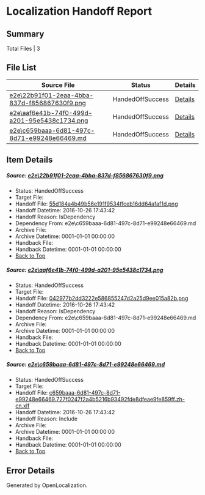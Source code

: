 # <a name='report-top'></a> Localization Handoff Report

## Summary
 Total Files | 3

## File List
 Source File | Status | Details 
 ----------- | ------ | ------- 
 [e2e\22b91f01-2eaa-4bba-837d-f856867630f9.png](https://github.com/OpenLocalizationTestOrg/ol-test0/blob/7695333df77b7cb8823ea9bbebdb2a406ed5ea40/e2e/22b91f01-2eaa-4bba-837d-f856867630f9.png) | HandedOffSuccess | [Details](#55d184a4b49b56e191f9534ffceb16dd64afaf1d1)
 [e2e\aaf6e41b-74f0-499d-a201-95e5438c1734.png](https://github.com/OpenLocalizationTestOrg/ol-test0/blob/7695333df77b7cb8823ea9bbebdb2a406ed5ea40/e2e/aaf6e41b-74f0-499d-a201-95e5438c1734.png) | HandedOffSuccess | [Details](#042977b2dd3222e586855247d2a25d9ee015a82b4)
 [e2e\c659baaa-6d81-497c-8d71-e99248e66469.md](https://github.com/OpenLocalizationTestOrg/ol-test0/blob/7695333df77b7cb8823ea9bbebdb2a406ed5ea40/e2e/c659baaa-6d81-497c-8d71-e99248e66469.md) | HandedOffSuccess | [Details](#9b714c1ea4694fb74709910c5e1a84138fad19d16)

## Item Details
##### <a name='55d184a4b49b56e191f9534ffceb16dd64afaf1d1'></a> Source: [e2e\22b91f01-2eaa-4bba-837d-f856867630f9.png](https://github.com/OpenLocalizationTestOrg/ol-test0/blob/7695333df77b7cb8823ea9bbebdb2a406ed5ea40/e2e/22b91f01-2eaa-4bba-837d-f856867630f9.png)
* Status: HandedOffSuccess
* Target File: 
* Handoff File: [55d184a4b49b56e191f9534ffceb16dd64afaf1d.png](https://github.com/OpenLocalizationTestOrg/ol-test0-handoff/blob/1a1ee4cd7dcf9976deff0738b77838abf722afd4/ol-handoff/OpenLocalizationTestOrg/ol-test0-zhcn/shujia/ht/55d184a4b49b56e191f9534ffceb16dd64afaf1d.png)
* Handoff Datetime: 2016-10-26 17:43:42
* Handoff Reason: IsDependency
* Dependency From: e2e\c659baaa-6d81-497c-8d71-e99248e66469.md
* Archive File: 
* Archive Datetime: 0001-01-01 00:00:00
* Handback File: 
* Handback Datetime: 0001-01-01 00:00:00
* [Back to Top](#report-top)

##### <a name='042977b2dd3222e586855247d2a25d9ee015a82b4'></a> Source: [e2e\aaf6e41b-74f0-499d-a201-95e5438c1734.png](https://github.com/OpenLocalizationTestOrg/ol-test0/blob/7695333df77b7cb8823ea9bbebdb2a406ed5ea40/e2e/aaf6e41b-74f0-499d-a201-95e5438c1734.png)
* Status: HandedOffSuccess
* Target File: 
* Handoff File: [042977b2dd3222e586855247d2a25d9ee015a82b.png](https://github.com/OpenLocalizationTestOrg/ol-test0-handoff/blob/1a1ee4cd7dcf9976deff0738b77838abf722afd4/ol-handoff/OpenLocalizationTestOrg/ol-test0-zhcn/shujia/ht/042977b2dd3222e586855247d2a25d9ee015a82b.png)
* Handoff Datetime: 2016-10-26 17:43:42
* Handoff Reason: IsDependency
* Dependency From: e2e\c659baaa-6d81-497c-8d71-e99248e66469.md
* Archive File: 
* Archive Datetime: 0001-01-01 00:00:00
* Handback File: 
* Handback Datetime: 0001-01-01 00:00:00
* [Back to Top](#report-top)

##### <a name='9b714c1ea4694fb74709910c5e1a84138fad19d16'></a> Source: [e2e\c659baaa-6d81-497c-8d71-e99248e66469.md](https://github.com/OpenLocalizationTestOrg/ol-test0/blob/7695333df77b7cb8823ea9bbebdb2a406ed5ea40/e2e/c659baaa-6d81-497c-8d71-e99248e66469.md)
* Status: HandedOffSuccess
* Target File: 
* Handoff File: [c659baaa-6d81-497c-8d71-e99248e66469.727f0247f2a4b5216b93492fde8dfeae9fe859ff.zh-cn.xlf](https://github.com/OpenLocalizationTestOrg/ol-test0-handoff/blob/1a1ee4cd7dcf9976deff0738b77838abf722afd4/ol-handoff/OpenLocalizationTestOrg/ol-test0-zhcn/shujia/ht/c659baaa-6d81-497c-8d71-e99248e66469.727f0247f2a4b5216b93492fde8dfeae9fe859ff.zh-cn.xlf)
* Handoff Datetime: 2016-10-26 17:43:42
* Handoff Reason: Include
* Archive File: 
* Archive Datetime: 0001-01-01 00:00:00
* Handback File: 
* Handback Datetime: 0001-01-01 00:00:00
* [Back to Top](#report-top)


## Error Details

Generated by OpenLocalization.
